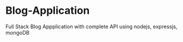 # Blog-Application
 Full Stack Blog Appplication with complete API using nodejs, expressjs, mongoDB
